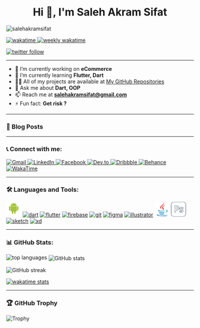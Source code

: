 <h1 align="center">Hi 👋, I'm Saleh Akram Sifat</h1>

<p align="left">
  <img src="https://komarev.com/ghpvc/?username=salehakramsifat&label=Profile%20views&color=0e75b6&style=flat" alt="salehakramsifat" />
</p>

<p align="left">
  <a href="https://wakatime.com/@294524e8-d5b9-4f7a-847e-a08b37065282">
    <img src="https://wakatime.com/badge/user/294524e8-d5b9-4f7a-847e-a08b37065282.svg" alt="wakatime" />
  </a>
  <a href="https://wakatime.com/@SalehAkramSifat">
    <img src="https://wakatime.com/badge/week.svg" alt="weekly wakatime" />
  </a>
</p>

<p align="left">
  <a href="https://twitter.com/" target="blank">
    <img src="https://img.shields.io/twitter/follow/?logo=twitter&style=for-the-badge" alt="twitter follow" />
  </a>
</p>

---

- 🔭 I’m currently working on **eCommerce**
- 🌱 I’m currently learning **Flutter, Dart**
- 👨‍💻 All of my projects are available at [My GitHub Repositories](https://github.com/salehakramsifat?tab=repositories)
- 💬 Ask me about **Dart, OOP**
- 📫 Reach me at **salehakramsifat@gmail.com**
- ⚡ Fun fact: **Get risk ?**

---

### 📝 Blog Posts
<!-- BLOG-POST-LIST:START -->
<!-- BLOG-POST-LIST:END -->

---

<h3 align="left">📞 Connect with me:</h3>
<p align="left">
  <a href="mailto:salehakramsifat@gmail.com" target="_blank">
    <img src="https://img.shields.io/badge/Gmail-D14836?logo=gmail&logoColor=white&style=for-the-badge" alt="Gmail"/>
  </a>
  <a href="https://linkedin.com/in/salehakramsifat" target="_blank">
    <img src="https://img.shields.io/badge/LinkedIn-0A66C2?logo=linkedin&logoColor=white&style=for-the-badge" alt="LinkedIn"/>
  </a>
  <a href="https://fb.com/salehakramsifat" target="_blank">
    <img src="https://img.shields.io/badge/Facebook-1877F2?logo=facebook&logoColor=white&style=for-the-badge" alt="Facebook"/>
  </a>
  <a href="https://dev.to/salehakramsifat" target="_blank">
    <img src="https://img.shields.io/badge/Dev.to-0A0A0A?logo=devdotto&logoColor=white&style=for-the-badge" alt="Dev.to"/>
  </a>
  <a href="https://dribbble.com/salehakramsifat" target="_blank">
    <img src="https://img.shields.io/badge/Dribbble-EA4C89?logo=dribbble&logoColor=white&style=for-the-badge" alt="Dribbble"/>
  </a>
  <a href="https://www.behance.net/salehakramsifat" target="_blank">
    <img src="https://img.shields.io/badge/Behance-1769FF?logo=behance&logoColor=white&style=for-the-badge" alt="Behance"/>
  </a>
  <a href="https://wakatime.com/@salehakramsifat" target="_blank">
    <img src="https://img.shields.io/badge/WakaTime-000000?logo=wakatime&logoColor=white&style=for-the-badge" alt="WakaTime"/>
  </a>
</p>

---

<h3 align="left">🛠️ Languages and Tools:</h3>
<p align="left">
  <a href="https://developer.android.com" target="_blank"><img src="https://raw.githubusercontent.com/devicons/devicon/master/icons/android/android-original-wordmark.svg" alt="android" width="40" height="40"/></a>
  <a href="https://dart.dev" target="_blank"><img src="https://www.vectorlogo.zone/logos/dartlang/dartlang-icon.svg" alt="dart" width="40" height="40"/></a>
  <a href="https://flutter.dev" target="_blank"><img src="https://www.vectorlogo.zone/logos/flutterio/flutterio-icon.svg" alt="flutter" width="40" height="40"/></a>
  <a href="https://firebase.google.com/" target="_blank"><img src="https://www.vectorlogo.zone/logos/firebase/firebase-icon.svg" alt="firebase" width="40" height="40"/></a>
  <a href="https://git-scm.com/" target="_blank"><img src="https://www.vectorlogo.zone/logos/git-scm/git-scm-icon.svg" alt="git" width="40" height="40"/></a>
  <a href="https://figma.com/" target="_blank"><img src="https://www.vectorlogo.zone/logos/figma/figma-icon.svg" alt="figma" width="40" height="40"/></a>
  <a href="https://www.adobe.com/in/products/illustrator.html" target="_blank"><img src="https://www.vectorlogo.zone/logos/adobe_illustrator/adobe_illustrator-icon.svg" alt="illustrator" width="40" height="40"/></a>
  <a href="https://www.java.com" target="_blank"><img src="https://raw.githubusercontent.com/devicons/devicon/master/icons/java/java-original.svg" alt="java" width="40" height="40"/></a>
  <a href="https://www.photoshop.com/en" target="_blank"><img src="https://raw.githubusercontent.com/devicons/devicon/master/icons/photoshop/photoshop-line.svg" alt="photoshop" width="40" height="40"/></a>
  <a href="https://www.sketch.com/" target="_blank"><img src="https://www.vectorlogo.zone/logos/sketchapp/sketchapp-icon.svg" alt="sketch" width="40" height="40"/></a>
  <a href="https://www.adobe.com/products/xd.html" target="_blank"><img src="https://cdn.worldvectorlogo.com/logos/adobe-xd.svg" alt="xd" width="40" height="40"/></a>
</p>

---

### 📊 GitHub Stats:

<p><img align="left" src="https://github-readme-stats.vercel.app/api/top-langs?username=salehakramsifat&show_icons=true&locale=en&layout=compact" alt="top languages" /></p>

<p>&nbsp;<img align="center" src="https://github-readme-stats.vercel.app/api?username=salehakramsifat&show_icons=true&locale=en" alt="GitHub stats" /></p>

<p><img align="center" src="https://github-readme-streak-stats.herokuapp.com/?user=salehakramsifat&" alt="GitHub streak" /></p>

[![wakatime stats](https://github-readme-stats.vercel.app/api/wakatime?username=salehakramsifat)](https://github.com/anuraghazra/github-readme-stats)

---

### 🏆 GitHub Trophy

![Trophy](https://github-profile-trophy.vercel.app/?username=salehakramsifat&theme=discord&no-frame=false&no-bg=true&margin-w=4)
